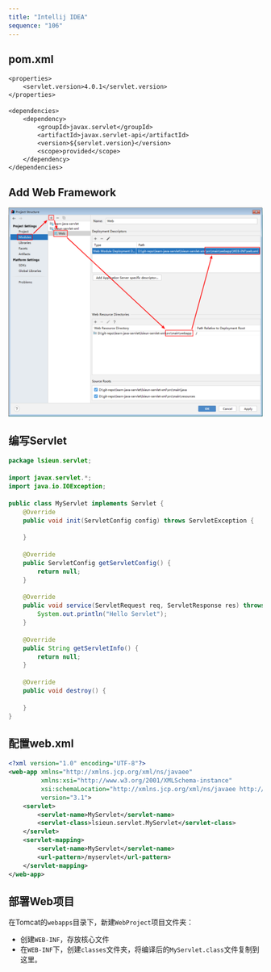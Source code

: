 ```yaml
---
title: "Intellij IDEA"
sequence: "106"
---
```


## pom.xml

```text
<properties>
    <servlet.version>4.0.1</servlet.version>
</properties>

<dependencies>
    <dependency>
        <groupId>javax.servlet</groupId>
        <artifactId>javax.servlet-api</artifactId>
        <version>${servlet.version}</version>
        <scope>provided</scope>
    </dependency>
</dependencies>
```

## Add Web Framework

![](/assets/images/java/servlet/intellij-idea-servlet-xml-add-web-framework.png)

## 编写Servlet

```java
package lsieun.servlet;

import javax.servlet.*;
import java.io.IOException;

public class MyServlet implements Servlet {
    @Override
    public void init(ServletConfig config) throws ServletException {

    }

    @Override
    public ServletConfig getServletConfig() {
        return null;
    }

    @Override
    public void service(ServletRequest req, ServletResponse res) throws ServletException, IOException {
        System.out.println("Hello Servlet");
    }

    @Override
    public String getServletInfo() {
        return null;
    }

    @Override
    public void destroy() {

    }
}
```

## 配置web.xml

```xml
<?xml version="1.0" encoding="UTF-8"?>
<web-app xmlns="http://xmlns.jcp.org/xml/ns/javaee"
         xmlns:xsi="http://www.w3.org/2001/XMLSchema-instance"
         xsi:schemaLocation="http://xmlns.jcp.org/xml/ns/javaee http://xmlns.jcp.org/xml/ns/javaee/web-app_3_1.xsd"
         version="3.1">
    <servlet>
        <servlet-name>MyServlet</servlet-name>
        <servlet-class>lsieun.servlet.MyServlet</servlet-class>
    </servlet>
    <servlet-mapping>
        <servlet-name>MyServlet</servlet-name>
        <url-pattern>/myservlet</url-pattern>
    </servlet-mapping>
</web-app>
```

## 部署Web项目

在Tomcat的`webapps`目录下，新建`WebProject`项目文件夹：

- 创建`WEB-INF`，存放核心文件
- 在`WEB-INF`下，创建`classes`文件夹，将编译后的`MyServlet.class`文件复制到这里。


